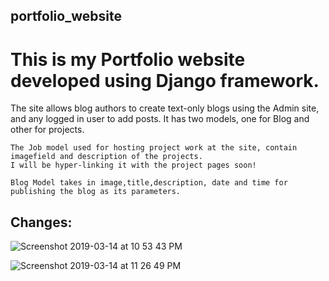 ## portfolio_website
# This is my Portfolio website developed using Django framework.

The site allows blog authors to create text-only blogs using the Admin site, and any logged in user to add posts.
It has two models, one for Blog and other for projects.
```
The Job model used for hosting project work at the site, contain imagefield and description of the projects. 
I will be hyper-linking it with the project pages soon!
```
```
Blog Model takes in image,title,description, date and time for publishing the blog as its parameters.
```
## Changes:
![Screenshot 2019-03-14 at 10 53 43 PM](https://user-images.githubusercontent.com/37113163/54380432-70f87e80-46b1-11e9-850b-5aac66d5cdeb.png)

![Screenshot 2019-03-14 at 11 26 49 PM](https://user-images.githubusercontent.com/37113163/54380462-8c638980-46b1-11e9-943d-9157fda8aa78.png)
